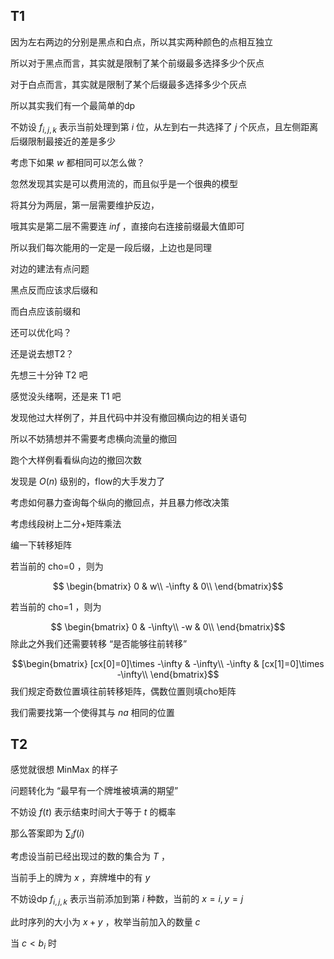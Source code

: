 

## T1

因为左右两边的分别是黑点和白点，所以其实两种颜色的点相互独立

所以对于黑点而言，其实就是限制了某个前缀最多选择多少个灰点

对于白点而言，其实就是限制了某个后缀最多选择多少个灰点

所以其实我们有一个最简单的dp

不妨设 $f_{i,j,k}$ 表示当前处理到第 $i$ 位，从左到右一共选择了 $j$ 个灰点，且左侧距离后缀限制最接近的差是多少

考虑下如果 $w$ 都相同可以怎么做？

忽然发现其实是可以费用流的，而且似乎是一个很典的模型

将其分为两层，第一层需要维护反边，

哦其实是第二层不需要连 $inf$ ，直接向右连接前缀最大值即可

所以我们每次能用的一定是一段后缀，上边也是同理



对边的建法有点问题

黑点反而应该求后缀和

而白点应该前缀和

还可以优化吗？

还是说去想T2？

先想三十分钟 T2 吧

感觉没头绪啊，还是来 T1 吧

发现他过大样例了，并且代码中并没有撤回横向边的相关语句

所以不妨猜想并不需要考虑横向流量的撤回


跑个大样例看看纵向边的撤回次数

发现是 $O(n)$ 级别的，flow的大手发力了

考虑如何暴力查询每个纵向的撤回点，并且暴力修改决策

考虑线段树上二分+矩阵乘法

编一下转移矩阵

若当前的 cho=0 ，则为

$$
\begin{bmatrix}
 0 & w\\
-\infty & 0\\
\end{bmatrix}$$

若当前的 cho=1 ，则为

$$
\begin{bmatrix}
 0 & -\infty\\
-w & 0\\
\end{bmatrix}$$
除此之外我们还需要转移 “是否能够往前转移”

$$\begin{bmatrix}
 [cx[0]=0]\times -\infty & -\infty\\
-\infty & [cx[1]=0]\times -\infty\\
\end{bmatrix}$$
我们规定奇数位置填往前转移矩阵，偶数位置则填cho矩阵


我们需要找第一个使得其与 $na$ 相同的位置


## T2

感觉就很想 MinMax 的样子

问题转化为 “最早有一个牌堆被填满的期望”



不妨设 $f(t)$ 表示结束时间大于等于 $t$ 的概率

那么答案即为 $\sum_{i}f(i)$

考虑设当前已经出现过的数的集合为 $T$ ，


当前手上的牌为 $x$ ，弃牌堆中的有 $y$

不妨设dp $f_{i,j,k}$ 表示当前添加到第 $i$ 种数，当前的 $x=i,y=j$

此时序列的大小为 $x+y$ ，枚举当前加入的数量 $c$

当 $c < b_i$ 时

